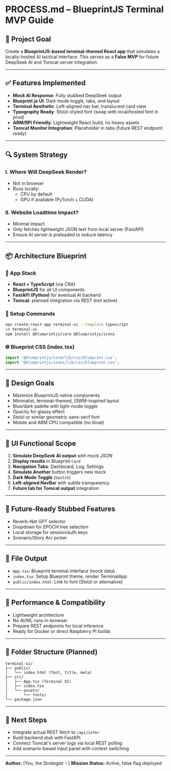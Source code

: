 # PROCESS.md – BlueprintJS Terminal MVP Guide

## 🧠 Project Goal
Create a **BlueprintJS-based terminal-themed React app** that simulates a locally-hosted AI tactical interface. This serves as a **False MVP** for future DeepSeek AI and Tomcat server integration.

---

## ✅ Features Implemented
- **Mock AI Response**: Fully stubbed DeepSeek output
- **Blueprint.js UI**: Dark mode toggle, tabs, and layout
- **Terminal Aesthetic**: Left-aligned nav bar, translucent card view
- **Typography Ready**: Stolzl-styled font (swap with local/hosted font in prod)
- **ARM/RPi Friendly**: Lightweight React build, no heavy assets
- **Tomcat Monitor Integration**: Placeholder in tabs (future REST endpoint ready)

---

## 🔍 System Strategy
### I. Where Will DeepSeek Render?
- Not in browser
- Runs locally:
  - CPU by default
  - GPU if available (PyTorch + CUDA)

### II. Website Loadtime Impact?
- Minimal impact
- Only fetches lightweight JSON text from local server (FastAPI)
- Ensure AI server is preloaded to reduce latency

---

## 📦 Architecture Blueprint

### 🧩 App Stack
- **React + TypeScript** (via CRA)
- **BlueprintJS** for all UI components
- **FastAPI (Python)** for eventual AI backend
- **Tomcat**: planned integration via REST (not active)

### 🧰 Setup Commands
```bash
npx create-react-app terminal-ui --template typescript
cd terminal-ui
npm install @blueprintjs/core @blueprintjs/icons
```

### 🌐 Blueprint CSS (index.tsx)
```ts
import '@blueprintjs/core/lib/css/blueprint.css';
import '@blueprintjs/icons/lib/css/blueprint.css';
```

---

## 🎨 Design Goals
- Maximize BlueprintJS native components
- Minimalist, terminal-themed, I3WM-inspired layout
- Blue/dark palette with light-mode toggle
- Opacity for glassy effect
- Stolzl or similar geometric sans-serif font
- Mobile and ARM CPU compatible (no bloat)

---

## 🔧 UI Functional Scope
1. **Simulate DeepSeek AI output** with mock JSON
2. **Display results** in Blueprint `Card`
3. **Navigation Tabs**: Dashboard, Log, Settings
4. **Simulate Another** button triggers new mock
5. **Dark Mode Toggle** (`Switch`)
6. **Left-aligned NavBar** with subtle transparency
7. **Future tab for Tomcat output** integration

---

## 🧱 Future-Ready Stubbed Features
- Reverb-Net GPT selector
- Dropdown for EPOCH tree selection
- Local storage for session/auth keys
- Scenario/Story Arc picker

---

## 🏁 File Output
- `App.tsx`: Blueprint terminal interface (mock data)
- `index.tsx`: Setup Blueprint theme, render TerminalApp
- `public/index.html`: Link to font (Stolzl or alternative)

---

## 🧬 Performance & Compatibility
- Lightweight architecture
- No AI/ML runs in-browser
- Prepare REST endpoints for local inference
- Ready for Docker or direct Raspberry Pi builds

---

## 📂 Folder Structure (Planned)
```
terminal-ui/
├── public/
│   └── index.html (font, title, meta)
├── src/
│   ├── App.tsx (Terminal UI)
│   ├── index.tsx
│   └── assets/
│       └── fonts/
└── package.json
```

---

## 🔁 Next Steps
- Integrate actual REST fetch to `/api/infer`
- Build backend stub with FastAPI
- Connect Tomcat's server logs via local REST polling
- Add scenario-based input panel with context switching

---

**Author:** [You, the Strategist ✨]
**Mission Status:** Active, false flag deployed
